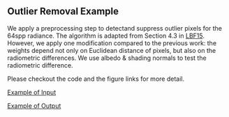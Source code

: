 ## Outlier Removal Example
We apply a preprocessing step to detectand suppress outlier pixels for the 64spp radiance. The algorithm is adapted from Section 4.3 in [LBF15](https://web.ece.ucsb.edu/~psen/Papers/SIGGRAPH15_LBF_LoRes.pdf). However, we apply one modification compared to the previous work: the weights depend not only on Euclidean distance of pixels, but also on the radiometric differences. We use albedo & shading normals to test the radiometric difference. 

Please checkout the code and the figure links for more detail.

[Example of Input](https://drive.google.com/file/d/18Q1mswv5NFOZhVwlVFHZvhTDAyJupTrH/view?usp=sharing)

[Example of Output](https://drive.google.com/file/d/1C3GJlC6OkPvUpga3LIfKdBHoB6MD-Yik/view?usp=sharing)
